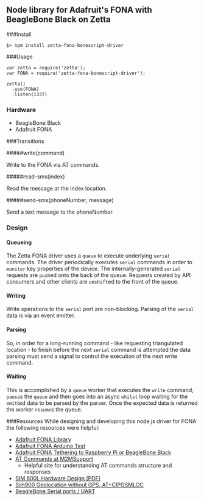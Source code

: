 ## Node library for Adafruit's FONA with BeagleBone Black on Zetta

###Install

```
$> npm install zetta-fona-bonescript-driver
```

###Usage

```
var zetta = require('zetta');
var FONA = require('zetta-fona-bonescript-driver');

zetta()
  .use(FONA)
  .listen(1337)
```

### Hardware

* BeagleBone Black
* Adafruit FONA

###Transitions

#####write(command)

Write to the FONA via AT commands.

#####read-sms(index)

Read the message at the index location.

#####send-sms(phoneNumber, message)

Send a text message to the phoneNumber.

### Design

#### Queueing
The Zetta FONA driver uses a `queue` to execute underlying `serial` commands. The driver periodically executes `serial` commands in order to `monitor` key properties of the device. The internally-generated `serial` requests are `push`ed onto the back of the queue. Requests created by API consumers and other clients are `unshift`ed to the front of the queue.

#### Writing
Write operations to the `serial` port are non-blocking. Parsing of the `serial` data is via an event emitter.

#### Parsing
So, in order for a long-running command - like requesting triangulated location - to finish before the next `serial` command is attempted the data parsing must send a signal to control the execution of the next write command.

#### Waiting
This is accomplished by a `queue` worker that executes the `write` command, `pause`s the `queue` and then goes into an async `whilst` loop waiting for the `emit`ted data to be parsed by the parser. Once the expected data is returned the worker `resume`s the queue.

###Resources
While designing and developing this node.js driver for FONA the following resources were helpful:

* [Adafruit FONA Library](https://github.com/adafruit/Adafruit_FONA_Library)
* [Adafruit FONA Arduino Test](https://learn.adafruit.com/adafruit-fona-mini-gsm-gprs-cellular-phone-module/arduino-test)
* [Adafruit FONA Tethering to Raspberry Pi or BeagleBone Black](https://learn.adafruit.com/fona-tethering-to-raspberry-pi-or-beaglebone-black/overview)
* [AT Commands at M2MSupport](http://m2msupport.net/m2msupport/at-command/) 
  * Helpful site for understanding AT commands structure and responses
* [SIM 800L Hardware Design (PDF)](http://www.headele.com/Datasheet/Wireless%20module/GPRS/SIMCOM/SIM800L_Hardware_Design_V1.00.pdf)
* [Sim900 Geolocation without GPS, AT+CIPGSMLOC](http://signusx.com/sim900-geolocalization-without-gps-atcipgsmloc/)
* [BeagleBone Serial ports / UART](http://beaglebone.cameon.net/home/serial-ports-uart)

